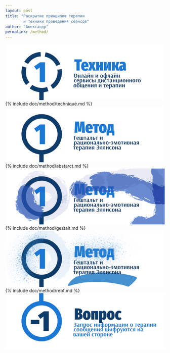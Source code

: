 ```yaml
---
layout: post
title: "Раскрытие принципов терапии 
		и техники проведения сеансов"
author: "Александр"
permalink: /method/
---
```

![Онлайн оффлайн сервисы обмена сообщениями](/_img/11.png)
{% include doc/method/technique.md %}
![Гештальт, рационально-эмотивная терапия Эллисона, РЭТ](/_img/1.png)
{% include doc/method/abstarct.md %}
![Гештальт](/_img/11-1.png)
{% include doc/method/gestalt.md %}
![Рационально-эмотивная терапия](/_img/11-2.png)
{% include doc/method/rebt.md %}
<a href="https://bit.ly/3yhBEb4" target=_blank>![Вопросы ответы для пациента психотерапевта](/_img/-1.png)</a>
<!-- <a href="/">![Psychotherapy for Russian-speaking IT professionals](/_img/700b.png)</a> -->